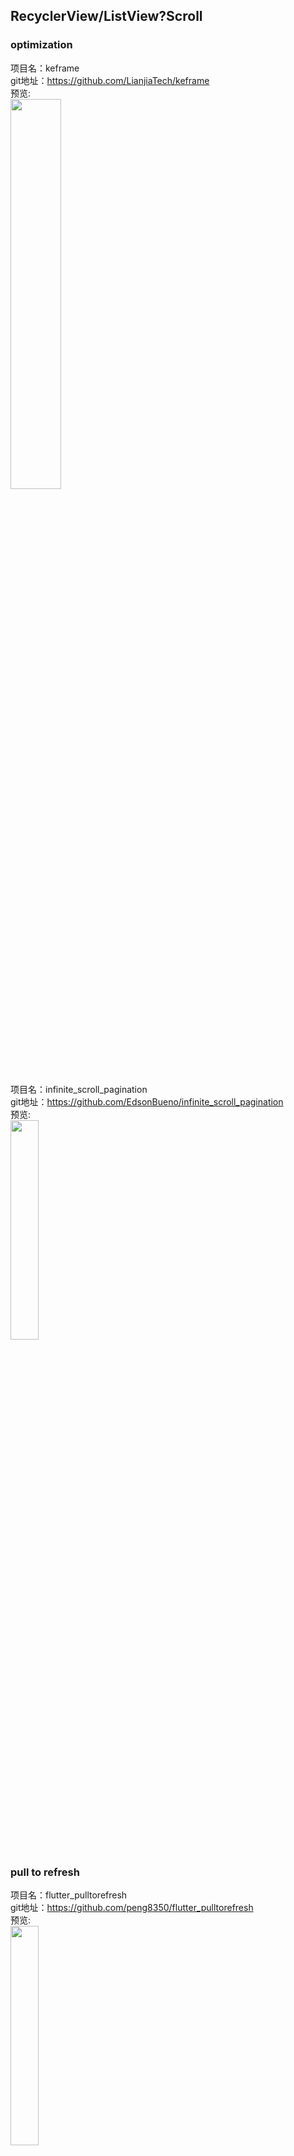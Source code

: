 ## RecyclerView/ListView?Scroll <br>

### optimization
项目名：keframe<br>
git地址：https://github.com/LianjiaTech/keframe<br>
预览:<br>
<img src="https://user-images.githubusercontent.com/40540394/123203124-6eb83800-d4e8-11eb-9fd8-8b53e79c258f.png" width="40%"> <br>

项目名：infinite_scroll_pagination<br>
git地址：https://github.com/EdsonBueno/infinite_scroll_pagination<br>
预览:<br>
<img src="https://raw.githubusercontent.com/EdsonBueno/infinite_scroll_pagination/master/docs/assets/demo.gif" width="30%"> <br>


### pull to refresh

项目名：flutter_pulltorefresh<br>
git地址：https://github.com/peng8350/flutter_pulltorefresh<br>
预览:<br>
<img src="https://github.com/peng8350/flutter_pulltorefresh/raw/master/arts/example1.gif" width="30%"> <br>


### irregular shape


项目名：circle_list<br>
git地址：https://github.com/asjqkkkk/circle_list<br>
预览:<br>
<img src="https://camo.githubusercontent.com/78fa4d77a4339381e51a4e5838f1e3fc5fdee38e/68747470733a2f2f626c6f672d7069632d313235363639363032392e636f732e61702d6775616e677a686f752e6d7971636c6f75642e636f6d2f636972636c5f6c6973742f636972636c652e676966" width="25%"> <br>
